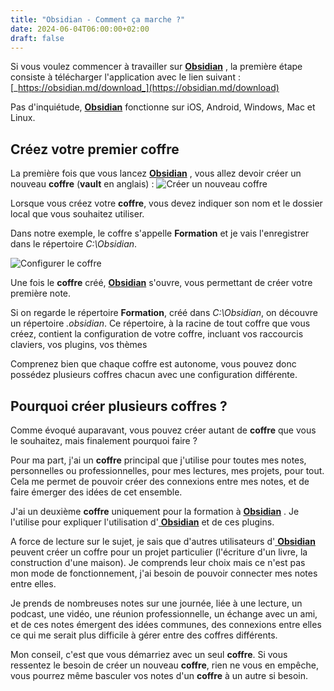 ```yaml
---
title: "Obsidian - Comment ça marche ?"
date: 2024-06-04T06:00:00+02:00
draft: false
---
```

Si vous voulez commencer à travailler sur <a target="_blank" href="https://obsidian.md/"> **Obsidian**</a> , la première étape consiste à télécharger l'application avec le lien suivant : [_https://obsidian.md/download_](https://obsidian.md/download)

Pas d'inquiétude, <a target="_blank" href="https://obsidian.md/"> **Obsidian**</a>  fonctionne sur iOS, Android, Windows, Mac et Linux.

## Créez votre premier coffre
La première fois que vous lancez <a target="_blank" href="https://obsidian.md/"> **Obsidian**</a> , vous allez devoir créer un nouveau **coffre** (**vault** en anglais) :
![Créer un nouveau coffre](/images/Pasted_image_20230722202825.jpg)

Lorsque vous créez votre **coffre**, vous devez indiquer son nom et le dossier local que vous souhaitez utiliser.

Dans notre exemple, le coffre s'appelle **Formation** et je vais l'enregistrer dans le répertoire _C:\Obsidian_.

![Configurer le coffre](/images/Pasted_image_20230722202931.jpg)

Une fois le **coffre** créé, <a target="_blank" href="https://obsidian.md/"> **Obsidian**</a>  s'ouvre, vous permettant de créer votre première note.

Si on regarde le répertoire **Formation**, créé dans _C:\Obsidian_, on découvre un répertoire _.obsidian_. Ce répertoire, à la racine de tout coffre que vous créez, contient la configuration de votre coffre, incluant vos raccourcis claviers, vos plugins, vos thèmes

Comprenez bien que chaque coffre est autonome, vous pouvez donc possédez plusieurs coffres chacun avec une configuration différente.

## Pourquoi créer plusieurs coffres ?
Comme évoqué auparavant, vous pouvez créer autant de **coffre** que vous le souhaitez, mais finalement pourquoi faire ?

Pour ma part, j'ai un **coffre** principal que j'utilise pour toutes mes notes, personnelles ou professionnelles, pour mes lectures, mes projets, pour tout. Cela me permet de pouvoir créer des connexions entre mes notes, et de faire émerger des idées de cet ensemble.

J'ai un deuxième **coffre** uniquement pour la formation à <a target="_blank" href="https://obsidian.md/"> **Obsidian**</a> . Je l'utilise pour expliquer l'utilisation d'<a target="_blank" href="https://obsidian.md/"> **Obsidian**</a>  et de ces plugins.

A force de lecture sur le sujet, je sais que d'autres utilisateurs d'<a target="_blank" href="https://obsidian.md/"> **Obsidian**</a>  peuvent créer un coffre pour un projet particulier (l'écriture d'un livre, la construction d'une maison). Je comprends leur choix mais ce n'est pas mon mode de fonctionnement, j'ai besoin de pouvoir connecter mes notes entre elles.

Je prends de nombreuses notes sur une journée, liée à une lecture, un podcast, une vidéo, une réunion professionnelle, un échange avec un ami, et de ces notes émergent des idées communes, des connexions entre elles ce qui me serait plus difficile à gérer entre des coffres différents.

Mon conseil, c'est que vous démarriez avec un seul **coffre**. Si vous ressentez le besoin de créer un nouveau **coffre**, rien ne vous en empêche, vous pourrez même basculer vos notes d'un **coffre** à un autre si besoin.
